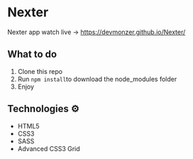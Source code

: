 # Nexter
 
Nexter app watch live -> https://devmonzer.github.io/Nexter/ 

## What to do 
1. Clone this repo     
2. Run `npm install`to download the node_modules folder   
3. Enjoy   
   
## Technologies ⚙️  
 
* HTML5   
* CSS3 
* SASS
* Advanced CSS3 Grid

 
 
